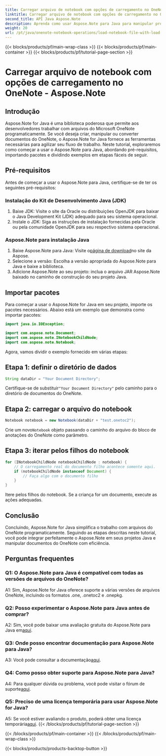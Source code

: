 ```yaml
---
title: Carregar arquivo de notebook com opções de carregamento no OneNote - Aspose.Note
linktitle: Carregar arquivo de notebook com opções de carregamento no OneNote - Aspose.Note
second_title: API Java Aspose.Note
description: Aprenda como usar Aspose.Note para Java para manipular programaticamente arquivos do OneNote. Comece com nosso tutorial abrangente agora.
weight: 20
url: /pt/java/onenote-notebook-operations/load-notebook-file-with-load-options/
---
```


{{< blocks/products/pf/main-wrap-class >}}
{{< blocks/products/pf/main-container >}}
{{< blocks/products/pf/tutorial-page-section >}}

# Carregar arquivo de notebook com opções de carregamento no OneNote - Aspose.Note

## Introdução

Aspose.Note for Java é uma biblioteca poderosa que permite aos desenvolvedores trabalhar com arquivos do Microsoft OneNote programaticamente. Se você deseja criar, manipular ou converter documentos do OneNote, o Aspose.Note for Java fornece as ferramentas necessárias para agilizar seu fluxo de trabalho. Neste tutorial, exploraremos como começar a usar o Aspose.Note para Java, abordando pré-requisitos, importando pacotes e dividindo exemplos em etapas fáceis de seguir.

## Pré-requisitos

Antes de começar a usar o Aspose.Note para Java, certifique-se de ter os seguintes pré-requisitos:

### Instalação do Kit de Desenvolvimento Java (JDK)

1. Baixe JDK: Visite o site da Oracle ou distribuições OpenJDK para baixar o Java Development Kit (JDK) adequado para seu sistema operacional.
2. Instale o JDK: Siga as instruções de instalação fornecidas pela Oracle ou pela comunidade OpenJDK para seu respectivo sistema operacional.

### Aspose.Note para instalação Java

1.  Baixe Aspose.Note para Java: Visite o[página de download](https://releases.aspose.com/note/java/)no site da Aspose.
2. Selecione a versão: Escolha a versão apropriada do Aspose.Note para Java e baixe a biblioteca.
3. Adicione Aspose.Note ao seu projeto: inclua o arquivo JAR Aspose.Note baixado no caminho de construção do seu projeto Java.

## Importar pacotes

Para começar a usar o Aspose.Note for Java em seu projeto, importe os pacotes necessários. Abaixo está um exemplo que demonstra como importar pacotes:

```java
import java.io.IOException;

import com.aspose.note.Document;
import com.aspose.note.INotebookChildNode;
import com.aspose.note.Notebook;
```

Agora, vamos dividir o exemplo fornecido em várias etapas:

## Etapa 1: definir o diretório de dados

```java
String dataDir = "Your Document Directory";
```

 Certifique-se de substituir`"Your Document Directory"` pelo caminho para o diretório de documentos do OneNote.

## Etapa 2: carregar o arquivo do notebook

```java
Notebook notebook = new Notebook(dataDir + "test.onetoc2");
```

 Crie um novo`Notebook` objeto passando o caminho do arquivo do bloco de anotações do OneNote como parâmetro.

## Etapa 3: iterar pelos filhos do notebook

```java
for (INotebookChildNode notebookChildNode : notebook) {
    // O carregamento real do documento filho acontece somente aqui.
    if (notebookChildNode instanceof Document) {
        // Faça algo com o documento filho
    }
}
```

Itere pelos filhos do notebook. Se a criança for um documento, execute as ações adequadas.

## Conclusão

Concluindo, Aspose.Note for Java simplifica o trabalho com arquivos do OneNote programaticamente. Seguindo as etapas descritas neste tutorial, você pode integrar perfeitamente o Aspose.Note em seus projetos Java e manipular documentos do OneNote com eficiência.

## Perguntas frequentes

### Q1: O Aspose.Note para Java é compatível com todas as versões de arquivos do OneNote?

A1: Sim, Aspose.Note for Java oferece suporte a várias versões de arquivos OneNote, incluindo os formatos .one, .onetoc2 e .onepkg.

### Q2: Posso experimentar o Aspose.Note para Java antes de comprar?

 A2: Sim, você pode baixar uma avaliação gratuita do Aspose.Note para Java em[aqui](https://releases.aspose.com/).

### Q3: Onde posso encontrar documentação para Aspose.Note para Java?

 A3: Você pode consultar a documentação[aqui](https://reference.aspose.com/note/java/).

### Q4: Como posso obter suporte para Aspose.Note para Java?

 A4: Para qualquer dúvida ou problema, você pode visitar o fórum de suporte[aqui](https://forum.aspose.com/c/note/28).

### Q5: Preciso de uma licença temporária para usar Aspose.Note for Java?

 A5: Se você estiver avaliando o produto, poderá obter uma licença temporária[aqui](https://purchase.aspose.com/temporary-license/).
{{< /blocks/products/pf/tutorial-page-section >}}

{{< /blocks/products/pf/main-container >}}
{{< /blocks/products/pf/main-wrap-class >}}

{{< blocks/products/products-backtop-button >}}
